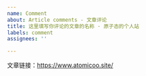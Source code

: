 ```yaml
---
name: Comment
about: Article comments - 文章评论
title: 这里填写你评论的文章的名称 · 原子态的个人站
labels: comment
assignees: ''

---
```


文章链接：<https://www.atomicoo.site/>

<!-- 
- 发起前请先检查是否已存在该文章 Issue。请不要重复建立相同 Issue。
- 请替换上方文章链接为你评论的文章链接。
- 请在发起后的 Issue 中再进行评论。

谢谢配合！
-->
